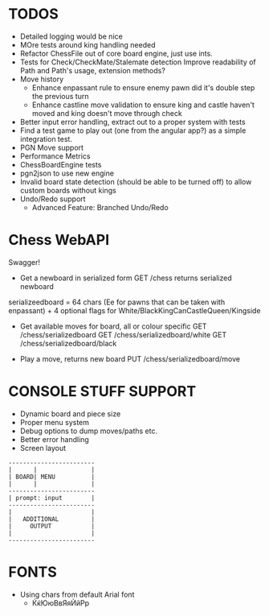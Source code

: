 ﻿# TODOS
* Detailed logging would be nice
* MOre tests around king handling needed
* Refactor ChessFile out of core board engine, just use ints.
 * Tests for Check/CheckMate/Stalemate detection
  Improve readability of Path and Path's usage, extension methods?
* Move history
	* Enhance enpassant rule to ensure enemy pawn did it's double step the previous turn
	* Enhance castline move validation to ensure king and castle haven't moved and king doesn't move through check
* Better input error handling, extract out to a proper system with tests
* Find a test game to play out (one from the angular app?) as a simple integration test.
* PGN Move support
* Performance Metrics
* ChessBoardEngine tests
* pgn2json to use new engine
* Invalid board state detection (should be able to be turned off) to allow custom boards without kings
* Undo/Redo support
	* Advanced Feature: Branched Undo/Redo

# Chess WebAPI
Swagger!

* Get a newboard in serialized form
GET /chess
returns serialized newboard

serializeedboard  = 64 chars (Ee for pawns that can be taken with enpassant)
					+ 4 optional flags for White/BlackKingCanCastleQueen/Kingside 

* Get available moves for board, all or colour specific
GET /chess/serializedboard
GET /chess/serializedboard/white
GET /chess/serializedboard/black


* Play a move, returns new board
PUT /chess/serializedboard/move


# CONSOLE STUFF SUPPORT

* Dynamic board and piece size
* Proper menu system
*	Debug options to dump moves/paths etc.
* Better error handling
* Screen layout
```
------------------------
|      |               |
| BOARD| MENU          |
|      |               |
------------------------
| prompt: input        |
------------------------
|                      |
|   ADDITIONAL         |
|     OUTPUT           |
|                      |
------------------------
```



# FONTS
* Using chars from default Arial font
	* ЌќЮюВвЯяЍйРр
